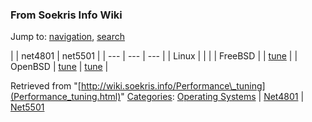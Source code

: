 
### From Soekris Info Wiki



Jump to: [navigation](Performance_tuning.html#column-one), [search](Performance_tuning.html#searchInput) 


|  |  net4801
 |  net5501
 |
| --- | --- | --- |
|  Linux
 |  |  |
|  FreeBSD
 |  | [tune](https://web.archive.org/web/20190329210714/http://wiki.soekris.info/Tuning_net5501_freebsd "Tuning net5501 freebsd") |
|  OpenBSD
 | [tune](https://web.archive.org/web/20190329210714/http://wiki.soekris.info/Tuning_net4801_openbsd "Tuning net4801 openbsd") | [tune](https://web.archive.org/web/20190329210714/http://wiki.soekris.info/Tuning_net5501_openbsd "Tuning net5501 openbsd") |




Retrieved from "[http://wiki.soekris.info/Performance\_tuning](Performance_tuning.html)"
[Categories](https://web.archive.org/web/20190329210714/http://wiki.soekris.info/Special:Categories "Special:Categories"): [Operating Systems](https://web.archive.org/web/20190329210714/http://wiki.soekris.info/Category_Operating_Systems "Category_Operating Systems") | [Net4801](https://web.archive.org/web/20190329210714/http://wiki.soekris.info/Category_Net4801 "Category_Net4801") | [Net5501](https://web.archive.org/web/20190329210714/http://wiki.soekris.info/Category_Net5501 "Category_Net5501")

 

